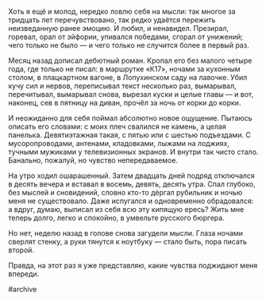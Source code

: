
Хоть я ещё и молод, нередко ловлю себя на мысли: так многое за тридцать лет перечувствовано, так редко удаётся пережить неизведанную ранее эмоцию. И любил, и ненавидел. Презирал, горевал, орал от эйфории, упивался победами, сгорал от унижений; чего только не было — и чего только не случится более в первый раз.

Месяц назад дописал дебютный роман. Кропал его без малого четыре года, где только не писал: в маршрутке «К17», ночами за кухонным столом, в плацкартном вагоне, в Лопухинском саду на лавочке. Убил кучу сил и нервов, переписывал текст несколько раз, вымарывал, перечитывал, вымарывал снова, вырезал куски и целые главы — и вот, наконец, сев в пятницу на диван, прочёл за ночь от корки до корки.

И неожиданно для себя поймал абсолютно новое ощущение. Пытаюсь описать его словами: с моих плеч свалился не камень, а целая панелька. Девятиэтажная такая, с пятью или с шестью подъездами. С мусоропроводами, антенами, кладовками, лыжами на лоджиях, тучными мужиками у телевизионных экранов. И внутри так чисто стало. Банально, пожалуй, но чувство непередаваемое.

На утро ходил ошарашенный. Затем двадцать дней подряд отключался в десять вечера и вставал в восемь, девять, десять утра. Спал глубоко, без мыслей и сновидений, словно кто-то дёргал рубильник и ночью меня не существовало. Даже испугался и одновременно обрадовался: а вдруг, думаю, выписал из себя всю эту кипящую ересь? Жить мне теперь долго, легко и спокойно, в умвельте русского бюргера.

Но нет, неделю назад в голове снова загудели мысли. Глаза ночами сверлят стенку, а руки тянутся к ноутбуку — стало быть, пора писать второй.

Правда, на этот раз я уже представляю, какие чувства поджидают меня впереди.

#archive